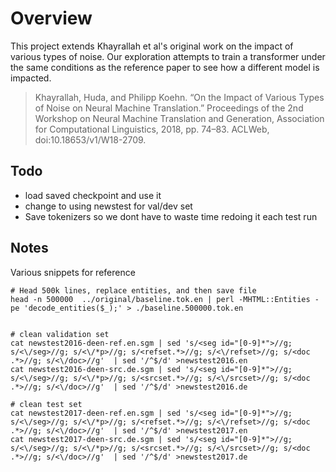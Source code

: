 # Overview

This project extends Khayrallah et al's original work on the impact of various types of noise.  Our exploration attempts to train a transformer under the same conditions as the reference paper to see how a different model is impacted.

> Khayrallah, Huda, and Philipp Koehn. “On the Impact of Various Types of Noise on Neural Machine Translation.” Proceedings of the 2nd Workshop on Neural Machine Translation and Generation, Association for Computational Linguistics, 2018, pp. 74–83. ACLWeb, doi:10.18653/v1/W18-2709.


## Todo

* load saved checkpoint and use it
* change to using newstest for val/dev set
* Save tokenizers so we dont have to waste time redoing it each test run

## Notes

Various snippets for reference

```
# Head 500k lines, replace entities, and then save file
head -n 500000  ../original/baseline.tok.en | perl -MHTML::Entities -pe 'decode_entities($_);' > ./baseline.500000.tok.en


# clean validation set
cat newstest2016-deen-ref.en.sgm | sed 's/<seg id="[0-9]*">//g; s/<\/seg>//g; s/<\/*p>//g; s/<refset.*>//g; s/<\/refset>//g; s/<doc .*>//g; s/<\/doc>//g'  | sed '/^$/d' >newstest2016.en
cat newstest2016-deen-src.de.sgm | sed 's/<seg id="[0-9]*">//g; s/<\/seg>//g; s/<\/*p>//g; s/<srcset.*>//g; s/<\/srcset>//g; s/<doc .*>//g; s/<\/doc>//g'  | sed '/^$/d' >newstest2016.de

# clean test set
cat newstest2017-deen-ref.en.sgm | sed 's/<seg id="[0-9]*">//g; s/<\/seg>//g; s/<\/*p>//g; s/<refset.*>//g; s/<\/refset>//g; s/<doc .*>//g; s/<\/doc>//g'  | sed '/^$/d' >newstest2017.en
cat newstest2017-deen-src.de.sgm | sed 's/<seg id="[0-9]*">//g; s/<\/seg>//g; s/<\/*p>//g; s/<srcset.*>//g; s/<\/srcset>//g; s/<doc .*>//g; s/<\/doc>//g'  | sed '/^$/d' >newstest2017.de


```